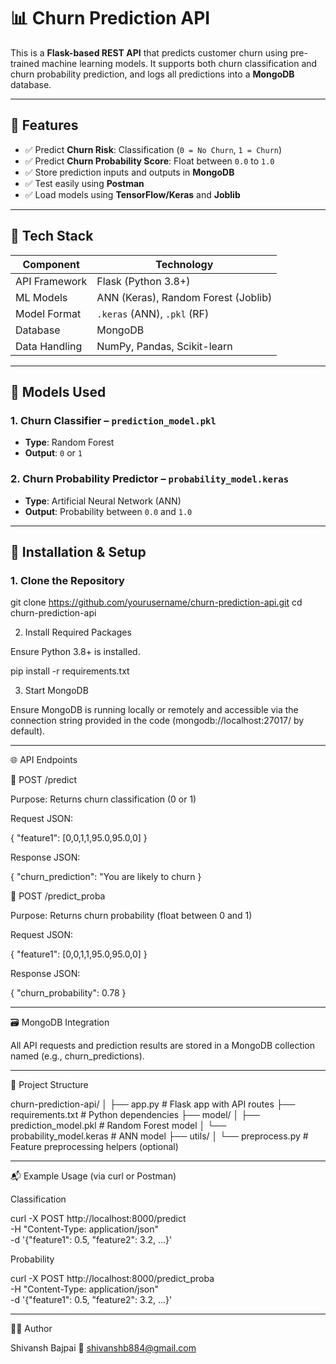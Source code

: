 

# 📊 Churn Prediction API

This is a **Flask-based REST API** that predicts customer churn using pre-trained machine learning models. It supports both churn classification and churn probability prediction, and logs all predictions into a **MongoDB** database.

---

## 🚀 Features

- ✅ Predict **Churn Risk**: Classification (`0 = No Churn`, `1 = Churn`)
- ✅ Predict **Churn Probability Score**: Float between `0.0` to `1.0`
- ✅ Store prediction inputs and outputs in **MongoDB**
- ✅ Test easily using **Postman**
- ✅ Load models using **TensorFlow/Keras** and **Joblib**

---

## 🧠 Tech Stack

| Component       | Technology                    |
|----------------|-------------------------------|
| API Framework   | Flask (Python 3.8+)           |
| ML Models       | ANN (Keras), Random Forest (Joblib) |
| Model Format     | `.keras` (ANN), `.pkl` (RF)   |
| Database        | MongoDB                       |
| Data Handling   | NumPy, Pandas, Scikit-learn   |

---

## 🧪 Models Used

### 1. Churn Classifier – `prediction_model.pkl`
- **Type**: Random Forest
- **Output**: `0` or `1`

### 2. Churn Probability Predictor – `probability_model.keras`
- **Type**: Artificial Neural Network (ANN)
- **Output**: Probability between `0.0` and `1.0`

---

## 🔧 Installation & Setup

### 1. Clone the Repository

git clone https://github.com/yourusername/churn-prediction-api.git
cd churn-prediction-api

2. Install Required Packages

Ensure Python 3.8+ is installed.

pip install -r requirements.txt

3. Start MongoDB

Ensure MongoDB is running locally or remotely and accessible via the connection string provided in the code (mongodb://localhost:27017/ by default).


---

🌐 API Endpoints

🔹 POST /predict

Purpose: Returns churn classification (0 or 1)

Request JSON:

{
  "feature1": [0,0,1,1,95.0,95.0,0]
}

Response JSON:

{
  "churn_prediction": "You are likely to churn 
}



🔹 POST /predict_proba

Purpose: Returns churn probability (float between 0 and 1)

Request JSON:

{
  "feature1": [0,0,1,1,95.0,95.0,0]
}

Response JSON:

{
  "churn_probability": 0.78
}


---

🗃️ MongoDB Integration

All API requests and prediction results are stored in a MongoDB collection named (e.g., churn_predictions).


---

📁 Project Structure

churn-prediction-api/
│
├── app.py                       # Flask app with API routes
├── requirements.txt             # Python dependencies
├── model/
│   ├── prediction_model.pkl     # Random Forest model
│   └── probability_model.keras  # ANN model
├── utils/
│   └── preprocess.py            # Feature preprocessing helpers (optional)


---

📬 Example Usage (via curl or Postman)

Classification

curl -X POST http://localhost:8000/predict \
-H "Content-Type: application/json" \
-d '{"feature1": 0.5, "feature2": 3.2, ...}'

Probability

curl -X POST http://localhost:8000/predict_proba \
-H "Content-Type: application/json" \
-d '{"feature1": 0.5, "feature2": 3.2, ...}'


---

👨‍💻 Author

Shivansh Bajpai
📧 shivanshb884@gmail.com

